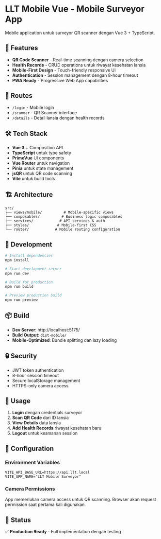 # LLT Mobile Vue - Mobile Surveyor App

Mobile application untuk surveyor QR scanner dengan Vue 3 + TypeScript.

## 🚀 Features

- **QR Code Scanner** - Real-time scanning dengan camera selection
- **Health Records** - CRUD operations untuk riwayat kesehatan lansia
- **Mobile-First Design** - Touch-friendly responsive UI
- **Authentication** - Session management dengan 8-hour timeout
- **PWA Ready** - Progressive Web App capabilities

## 📱 Routes

- `/login` - Mobile login
- `/scanner` - QR Scanner interface
- `/details` - Detail lansia dengan health records

## 🛠️ Tech Stack

- **Vue 3** + Composition API
- **TypeScript** untuk type safety
- **PrimeVue** UI components
- **Vue Router** untuk navigation
- **Pinia** untuk state management
- **jsQR** untuk QR code scanning
- **Vite** untuk build tools

## 🏗️ Architecture

```
src/
├── views/mobile/          # Mobile-specific views
├── composables/          # Business logic composables
├── services/            # API services & auth
├── styles/             # Mobile-first CSS
└── router/            # Mobile routing configuration
```

## 🚀 Development

```bash
# Install dependencies
npm install

# Start development server
npm run dev

# Build for production
npm run build

# Preview production build
npm run preview
```

## 📦 Build

- **Dev Server**: http://localhost:5175/
- **Build Output**: `dist-mobile/`
- **Mobile-Optimized**: Bundle splitting dan lazy loading

## 🔒 Security

- JWT token authentication
- 8-hour session timeout
- Secure localStorage management
- HTTPS-only camera access

## 🎯 Usage

1. **Login** dengan credentials surveyor
2. **Scan QR Code** dari ID lansia
3. **View Details** data lansia
4. **Add Health Records** riwayat kesehatan baru
5. **Logout** untuk keamanan session

## 🔧 Configuration

### Environment Variables
```env
VITE_API_BASE_URL=https://api.llt.local
VITE_APP_NAME="LLT Mobile Surveyor"
```

### Camera Permissions
App memerlukan camera access untuk QR scanning. Browser akan request permission saat pertama kali digunakan.

## 🚦 Status

✅ **Production Ready** - Full implementation dengan testing